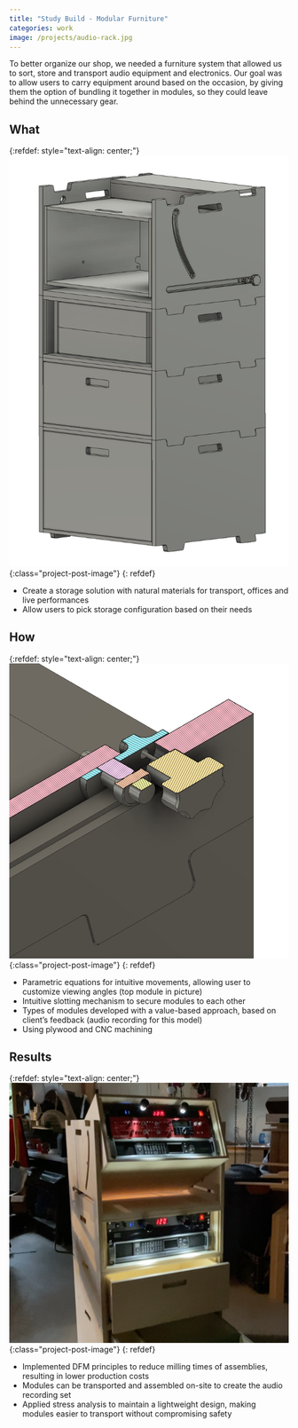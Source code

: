 ```yaml
---
title: "Study Build - Modular Furniture"
categories: work
image: /projects/audio-rack.jpg
---
```


To better organize our shop, we needed a furniture system that allowed us to sort, store and transport audio equipment and electronics. Our goal was to allow users to carry equipment around based on the occasion, by giving them the option of bundling it together in modules, so they could leave behind the unnecessary gear.

## What

{:refdef: style="text-align: center;"}
![My Image](/images/projects/audio-rack-CAD.png){:class="project-post-image"}
{: refdef}

- Create a storage solution with natural materials for transport, offices and live performances
- Allow users to pick storage configuration based on their needs

## How

{:refdef: style="text-align: center;"}
![My Image](/images/projects/audio-rack-CAD-closeup.png){:class="project-post-image"}
{: refdef}

- Parametric equations for intuitive movements, allowing user to customize viewing angles (top module in picture)
- Intuitive slotting mechanism to secure modules to each other
- Types of modules developed with a value-based approach, based on client’s feedback (audio recording for this model)
- Using plywood and CNC machining

## Results

{:refdef: style="text-align: center;"}
![My Image](/images/projects/audio-rack.jpg){:class="project-post-image"}
{: refdef}

- Implemented DFM principles to reduce milling times of assemblies, resulting in lower production costs
- Modules can be transported and assembled on-site to create the audio recording set
- Applied stress analysis to maintain a lightweight design, making modules easier to transport without compromising safety
